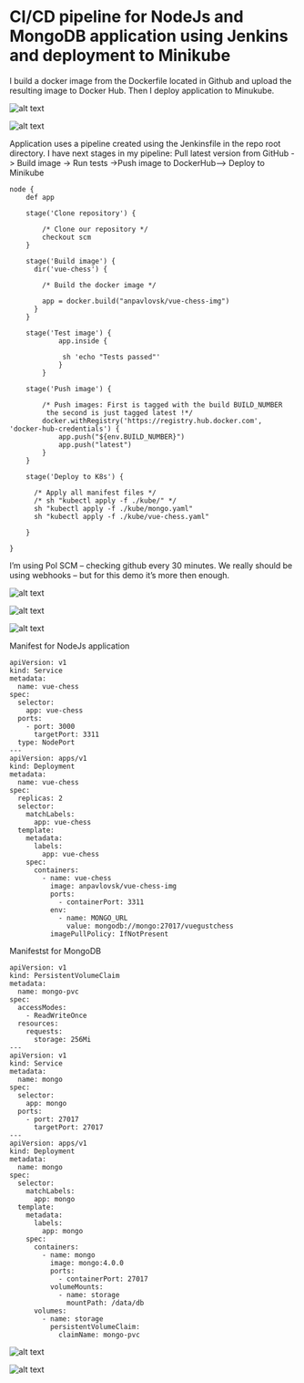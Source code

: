 # CI/CD pipeline for NodeJs and MongoDB application using Jenkins and deployment to Minikube

I build a docker image from the Dockerfile located in Github and upload the resulting image to Docker Hub.
Then I deploy application to Minukube.


![alt text](https://github.com/anpavlovsk/CICD-Jenkins-Docker-Minikube/blob/main/screenshots/1.png?raw=true)


![alt text](https://github.com/anpavlovsk/CICD-Jenkins-Docker-Minikube/blob/main/screenshots/2.png?raw=true)


Application uses a pipeline created using the Jenkinsfile in the repo root directory. I  have next stages in my pipeline:
Pull latest version from GitHub -> Build image -> Run tests ->Push image to DockerHub--> Deploy to Minikube
````
node {
    def app

    stage('Clone repository') {

        /* Clone our repository */
        checkout scm
    }

    stage('Build image') {
      dir('vue-chess') {
       
        /* Build the docker image */
      
        app = docker.build("anpavlovsk/vue-chess-img")
      }
    }
    
    stage('Test image') {           
            app.inside {            
             
             sh 'echo "Tests passed"'        
            }    
        }     

    stage('Push image') {

        /* Push images: First is tagged with the build BUILD_NUMBER
         the second is just tagged latest !*/
        docker.withRegistry('https://registry.hub.docker.com', 'docker-hub-credentials') {
            app.push("${env.BUILD_NUMBER}")
            app.push("latest")
        }
    }

    stage('Deploy to K8s') {

      /* Apply all manifest files */
      /* sh "kubectl apply -f ./kube/" */
      sh "kubectl apply -f ./kube/mongo.yaml"
      sh "kubectl apply -f ./kube/vue-chess.yaml"
        
    }

}
````
I’m using Pol SCM – checking github every 30 minutes. We really should be using webhooks – but for this demo it’s more then enough. 

![alt text](https://github.com/anpavlovsk/CICD-Jenkins-Docker-Minikube/blob/main/screenshots/3.png?raw=true)


![alt text](https://github.com/anpavlovsk/CICD-Jenkins-Docker-Minikube/blob/main/screenshots/4.png?raw=true)


![alt text](https://github.com/anpavlovsk/CICD-Jenkins-Docker-Minikube/blob/main/screenshots/5.png?raw=true)

Manifest for NodeJs application 
````
apiVersion: v1
kind: Service
metadata:
  name: vue-chess
spec:
  selector:
    app: vue-chess
  ports:
    - port: 3000
      targetPort: 3311
  type: NodePort
---
apiVersion: apps/v1
kind: Deployment
metadata:
  name: vue-chess
spec:
  replicas: 2
  selector:
    matchLabels:
      app: vue-chess
  template:
    metadata:
      labels:
        app: vue-chess
    spec:
      containers:
        - name: vue-chess
          image: anpavlovsk/vue-chess-img
          ports:
            - containerPort: 3311
          env:
            - name: MONGO_URL
              value: mongodb://mongo:27017/vuegustchess
          imagePullPolicy: IfNotPresent
````

Manifestst for MongoDB 
````
apiVersion: v1
kind: PersistentVolumeClaim
metadata:
  name: mongo-pvc
spec:
  accessModes:
    - ReadWriteOnce
  resources:
    requests:
      storage: 256Mi
---
apiVersion: v1
kind: Service
metadata:
  name: mongo
spec:
  selector:
    app: mongo
  ports:
    - port: 27017
      targetPort: 27017
---
apiVersion: apps/v1
kind: Deployment
metadata:
  name: mongo
spec:
  selector:
    matchLabels:
      app: mongo
  template:
    metadata:
      labels:
        app: mongo
    spec:
      containers:
        - name: mongo
          image: mongo:4.0.0
          ports:
            - containerPort: 27017
          volumeMounts:
            - name: storage
              mountPath: /data/db
      volumes:
        - name: storage
          persistentVolumeClaim:
            claimName: mongo-pvc
````
![alt text](https://github.com/anpavlovsk/CICD-Jenkins-Docker-Minikube/blob/main/screenshots/6.png?raw=true)


![alt text](https://github.com/anpavlovsk/CICD-Jenkins-Docker-Minikube/blob/main/screenshots/7.png?raw=true)
